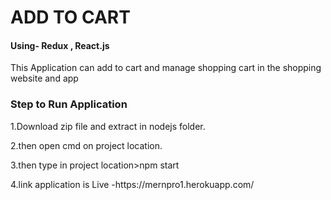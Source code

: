 <h1>ADD TO CART</h1>

<h4>Using- Redux , React.js</h4>
<p>This Application can add to cart and manage shopping cart in the shopping website and app</p>

<h3>Step to Run Application</h3>

<p>1.Download zip file and extract in nodejs folder.</p>
<p>2.then open cmd on project location.</p>
<p>3.then type in project location>npm start</p>
<p>4.link application is Live -https://mernpro1.herokuapp.com/</p>